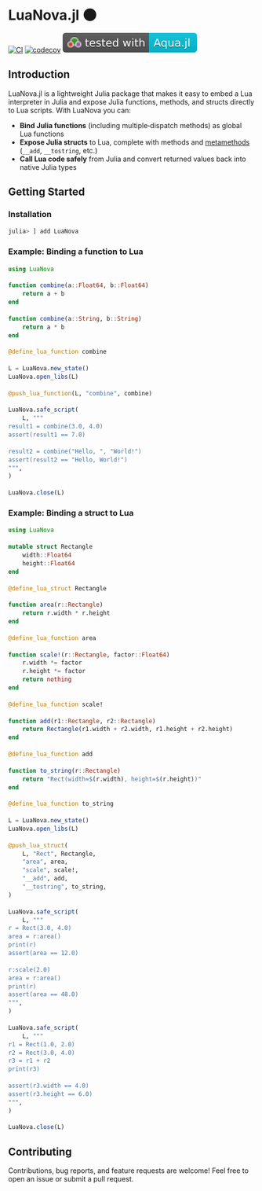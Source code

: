 # LuaNova.jl 🌑

[![CI](https://github.com/raphasampaio/LuaNova.jl/actions/workflows/CI.yml/badge.svg)](https://github.com/raphasampaio/LuaNova.jl/actions/workflows/CI.yml)
[![codecov](https://codecov.io/gh/raphasampaio/LuaNova.jl/graph/badge.svg?token=Qkg4DKh6HJ)](https://codecov.io/gh/raphasampaio/LuaNova.jl)
[![Aqua](https://raw.githubusercontent.com/JuliaTesting/Aqua.jl/master/badge.svg)](https://github.com/JuliaTesting/Aqua.jl)

## Introduction

LuaNova.jl is a lightweight Julia package that makes it easy to embed a Lua interpreter in Julia and expose Julia functions, methods, and structs directly to Lua scripts. With LuaNova you can:

- **Bind Julia functions** (including multiple‐dispatch methods) as global Lua functions  
- **Expose Julia structs** to Lua, complete with methods and [metamethods](https://www.lua.org/manual/5.4/manual.html#2.4) (`__add`, `__tostring`, etc.)  
- **Call Lua code safely** from Julia and convert returned values back into native Julia types

## Getting Started

### Installation

```julia
julia> ] add LuaNova
```

### Example: Binding a function to Lua

```julia
using LuaNova

function combine(a::Float64, b::Float64)
    return a + b
end

function combine(a::String, b::String)
    return a * b
end

@define_lua_function combine

L = LuaNova.new_state()
LuaNova.open_libs(L)

@push_lua_function(L, "combine", combine)

LuaNova.safe_script(
    L, """
result1 = combine(3.0, 4.0)
assert(result1 == 7.0)

result2 = combine("Hello, ", "World!")
assert(result2 == "Hello, World!")
""",
)

LuaNova.close(L)
```

### Example: Binding a struct to Lua

```julia
using LuaNova

mutable struct Rectangle
    width::Float64
    height::Float64
end

@define_lua_struct Rectangle

function area(r::Rectangle)
    return r.width * r.height
end

@define_lua_function area

function scale!(r::Rectangle, factor::Float64)
    r.width *= factor
    r.height *= factor
    return nothing
end

@define_lua_function scale!

function add(r1::Rectangle, r2::Rectangle)
    return Rectangle(r1.width + r2.width, r1.height + r2.height)
end

@define_lua_function add

function to_string(r::Rectangle)
    return "Rect(width=$(r.width), height=$(r.height))"
end

@define_lua_function to_string

L = LuaNova.new_state()
LuaNova.open_libs(L)

@push_lua_struct(
    L, "Rect", Rectangle,
    "area", area,
    "scale", scale!,
    "__add", add,
    "__tostring", to_string,
)

LuaNova.safe_script(
    L, """
r = Rect(3.0, 4.0)
area = r:area()
print(r)
assert(area == 12.0)

r:scale(2.0)
area = r:area()
print(r)
assert(area == 48.0)
""",
)

LuaNova.safe_script(
    L, """
r1 = Rect(1.0, 2.0)
r2 = Rect(3.0, 4.0)
r3 = r1 + r2
print(r3)

assert(r3.width == 4.0)
assert(r3.height == 6.0)
""",
)

LuaNova.close(L)
```

## Contributing

Contributions, bug reports, and feature requests are welcome! Feel free to open an issue or submit a pull request.
